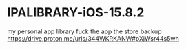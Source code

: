# IPALIBRARY-iOS-15.8.2
my personal app library fuck the app the store
backup https://drive.proton.me/urls/344WKRKANW#pXjWsr44s5wh
